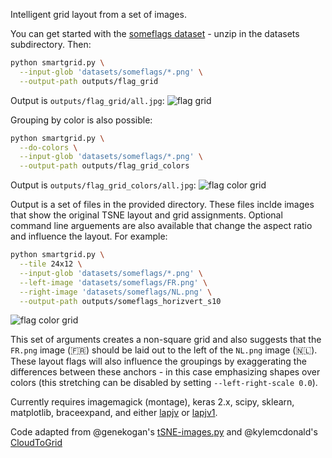 Intelligent grid layout from a set of images.

You can get started with the [someflags dataset](https://github.com/vusd/smartgrid/releases/download/someflags/someflags.zip) - unzip in the datasets subdirectory. Then:

```bash
python smartgrid.py \
  --input-glob 'datasets/someflags/*.png' \
  --output-path outputs/flag_grid
```
Output is `outputs/flag_grid/all.jpg`:
![flag grid](https://github.com/vusd/smartgrid/releases/download/someflags/grid_someflags.jpg)

Grouping by color is also possible:
```bash
python smartgrid.py \
  --do-colors \
  --input-glob 'datasets/someflags/*.png' \
  --output-path outputs/flag_grid_colors
```
Output is `outputs/flag_grid_colors/all.jpg`:
![flag color grid](https://github.com/vusd/smartgrid/releases/download/someflags/grid_someflags_color.jpg)

Output is a set of files in the provided directory. These files inclde images that show the original TSNE layout and grid assignments. Optional command line arguements are also available that change the aspect ratio and influence the layout. For example:

```bash
python smartgrid.py \
  --tile 24x12 \
  --input-glob 'datasets/someflags/*.png' \
  --left-image 'datasets/someflags/FR.png' \
  --right-image 'datasets/someflags/NL.png' \
  --output-path outputs/someflags_horizvert_s10
```
![flag color grid](https://github.com/vusd/smartgrid/releases/download/0.1.0/left_right_layout.jpg)

This set of arguments creates a non-square grid and also suggests that the `FR.png` image (🇫🇷) should be laid out to the left of the `NL.png` image (🇳🇱). These layout flags will also influence the groupings by exaggerating the differences between these anchors - in this case emphasizing shapes over colors (this stretching can be disabled by setting `--left-right-scale 0.0`).

Currently requires imagemagick (montage), keras 2.x, scipy, sklearn, matplotlib,
braceexpand, and either [lapjv](https://github.com/src-d/lapjv) or [lapjv1](https://github.com/dribnet/lapjv1).

Code adapted from @genekogan's [tSNE-images.py](https://github.com/ml4a/ml4a-ofx/blob/master/scripts/tSNE-images.py) and @kylemcdonald's [CloudToGrid](https://github.com/kylemcdonald/CloudToGrid)
